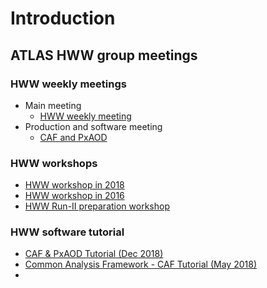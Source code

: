 # Introduction

## ATLAS HWW group meetings

### HWW weekly meetings

* Main meeting
  * [HWW weekly meeting](https://indico.cern.ch/category/6420/)
* Production and software meeting
  * [CAF and PxAOD](https://indico.cern.ch/category/8790/)



### HWW workshops

* [HWW workshop in 2018](https://indico.cern.ch/event/714538/timetable/?view=standard)
* [HWW workshop in 2016](https://indico.cern.ch/event/587413/timetable/?view=standard)
* [HWW Run-II preparation workshop](https://indico.cern.ch/event/383521/timetable/?view=standard)



### HWW software tutorial 

* [CAF & PxAOD Tutorial \(Dec 2018\)](https://indico.cern.ch/event/771763/timetable/?view=standard)
* [Common Analysis Framework - CAF Tutorial \(May 2018\)](https://indico.cern.ch/event/719951/timetable/?view=standard)
* 


